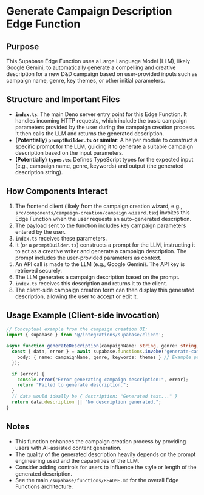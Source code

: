 # Generate Campaign Description Edge Function

## Purpose

This Supabase Edge Function uses a Large Language Model (LLM), likely Google Gemini, to automatically generate a compelling and creative description for a new D&D campaign based on user-provided inputs such as campaign name, genre, key themes, or other initial parameters.

## Structure and Important Files

- **`index.ts`**: The main Deno server entry point for this Edge Function. It handles incoming HTTP requests, which include the basic campaign parameters provided by the user during the campaign creation process. It then calls the LLM and returns the generated description.
- **(Potentially) `promptBuilder.ts` or similar**: A helper module to construct a specific prompt for the LLM, guiding it to generate a suitable campaign description based on the input parameters.
- **(Potentially) `types.ts`**: Defines TypeScript types for the expected input (e.g., campaign name, genre, keywords) and output (the generated description string).

## How Components Interact

1.  The frontend client (likely from the campaign creation wizard, e.g., `src/components/campaign-creation/campaign-wizard.tsx`) invokes this Edge Function when the user requests an auto-generated description.
2.  The payload sent to the function includes key campaign parameters entered by the user.
3.  `index.ts` receives these parameters.
4.  It (or a `promptBuilder.ts`) constructs a prompt for the LLM, instructing it to act as a creative writer and generate a campaign description. The prompt includes the user-provided parameters as context.
5.  An API call is made to the LLM (e.g., Google Gemini). The API key is retrieved securely.
6.  The LLM generates a campaign description based on the prompt.
7.  `index.ts` receives this description and returns it to the client.
8.  The client-side campaign creation form can then display this generated description, allowing the user to accept or edit it.

## Usage Example (Client-side invocation)

```typescript
// Conceptual example from the campaign creation UI:
import { supabase } from '@/integrations/supabase/client';

async function generateDescription(campaignName: string, genre: string, themes: string[]) {
  const { data, error } = await supabase.functions.invoke('generate-campaign-description', {
    body: { name: campaignName, genre, keywords: themes } // Example payload
  });

  if (error) {
    console.error("Error generating campaign description:", error);
    return "Failed to generate description.";
  }
  // data would ideally be { description: "Generated text..." }
  return data.description || "No description generated.";
}
```

## Notes

- This function enhances the campaign creation process by providing users with AI-assisted content generation.
- The quality of the generated description heavily depends on the prompt engineering used and the capabilities of the LLM.
- Consider adding controls for users to influence the style or length of the generated description.
- See the main `/supabase/functions/README.md` for the overall Edge Functions architecture.
